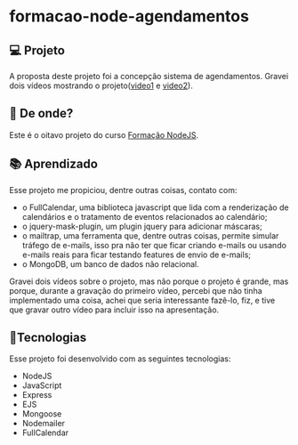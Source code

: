 # formacao-node-agendamentos 

## :computer: Projeto

A proposta deste projeto foi a concepção sistema de agendamentos. Gravei dois vídeos mostrando o projeto([video1](https://youtu.be/69SXIJVkx2A) e [video2](https://youtu.be/yQ1NLAjWMz4)).

## :satellite: De onde?

Este é o oitavo projeto do curso [Formação NodeJS](https://www.udemy.com/course/formacao-nodejs/).

## :books: Aprendizado

Esse projeto me propiciou, dentre outras coisas, contato com:
- o FullCalendar, uma biblioteca javascript que lida com a renderização de calendários e o tratamento de eventos relacionados ao calendário;
- o jquery-mask-plugin, um plugin jquery para adicionar máscaras;
- o mailtrap, uma ferramenta que, dentre outras coisas, permite simular tráfego de e-mails, isso pra não ter que ficar criando e-mails ou usando e-mails reais para ficar testando features de envio de e-mails;
- o MongoDB, um banco de dados não relacional.

Gravei dois vídeos sobre o projeto, mas não porque o projeto é grande, mas porque, durante a gravação do primeiro vídeo, percebi que não tinha implementado uma coisa, achei que seria interessante fazê-lo, fiz, e tive que gravar outro vídeo para incluir isso na apresentação.

## :rocket:Tecnologias

Esse projeto foi desenvolvido com as seguintes tecnologias:

- NodeJS
- JavaScript
- Express
- EJS
- Mongoose
- Nodemailer
- FullCalendar
